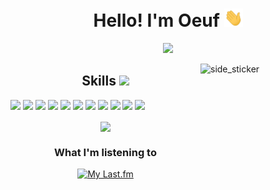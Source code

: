 
<h1 align="center">Hello! I'm Oeuf  <img src="https://raw.githubusercontent.com/ABSphreak/ABSphreak/master/gifs/Hi.gif" width="30px"></h1>


<p align="center"><a href="https://github.com/DenverCoder1/readme-typing-svg"><img src="https://readme-typing-svg.demolab.com/?lines=Front-end%20web%20and%20app%20developer;Experienced%20UI%2FUX%20Designer;looking +for+new+opportunities;&font=Fira%20Code&center=true&width=440&height=45&color=f75c7e&vCenter=true&size=22&pause=1000"></a></p>


<img align="right" width=200px height=200px alt="side_sticker" src="https://media.giphy.com/media/TEnXkcsHrP4YedChhA/giphy.gif" />


<div align="center">

<h2> Skills <img src = "https://media2.giphy.com/media/QssGEmpkyEOhBCb7e1/giphy.gif?cid=ecf05e47a0n3gi1bfqntqmob8g9aid1oyj2wr3ds3mg700bl&rid=giphy.gif" width = 32px> </h2>
<p align="left"><img src="https://user-images.githubusercontent.com/93136950/191763645-1afa97a9-29e0-4385-80f8-2208fe8ba21b.png" style="height: 3rem"/>
<img src="https://cdn.jsdelivr.net/gh/devicons/devicon/icons/nodejs/nodejs-original-wordmark.svg" style="height:3rem; background-color:white"/>
<img src="https://user-images.githubusercontent.com/93136950/180482244-addddf2b-a96e-49f7-822b-cfa38ebb9e0e.png" style="height: 3rem"/>
<img src="https://cdn.jsdelivr.net/gh/devicons/devicon/icons/html5/html5-original-wordmark.svg" style="height: 3rem"/>
<img src="https://cdn.jsdelivr.net/gh/devicons/devicon/icons/css3/css3-original-wordmark.svg" style="height: 3rem"/>
<img src="https://cdn.jsdelivr.net/gh/devicons/devicon/icons/javascript/javascript-plain.svg" style="height: 3rem"/>
<img src="https://skorpil.cz/sites/default/files/2022-01/1200px-Bash_Logo_Colored.svg_.png" style="height: 3rem"/>
<img src="https://cdn.jsdelivr.net/gh/devicons/devicon/icons/bootstrap/bootstrap-plain-wordmark.svg"  style="height: 3rem"/>
<img src="https://cdn.jsdelivr.net/gh/devicons/devicon/icons/npm/npm-original-wordmark.svg" style="height: 3rem"/>
<img src="https://cdn.jsdelivr.net/gh/devicons/devicon/icons/git/git-plain.svg" style="height: 3rem"/>
<img src="https://cdn.jsdelivr.net/gh/devicons/devicon/icons/python/python-original.svg"  style="height: 3rem"/>
</p>



<a href="https://github.com/anuraghazra/oeuf16">
  <img align="center" src="https://github-readme-stats.vercel.app/api?username=oeuf16&hide=stars,issues,prs,issues,contribs&show_icons=true&theme=onedark" style="height: 8rem"/>
</a>

<h3> What I'm listening to </h3>


[![My Last.fm](https://lastfm-recently-played.vercel.app/api?user=addiiiieee)](https://www.last.fm/user/addiiiieee)
</div>
